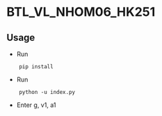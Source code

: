 # BTL_VL_NHOM06_HK251

## Usage

- Run
  
```shell
    pip install
```

- Run

```shell
    python -u index.py
```

- Enter g, v1, a1
